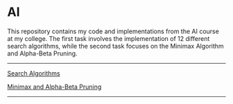 # AI

This repository contains my code and implementations from the AI course at my college. The first task involves the implementation of 12 different search algorithms, while the second task focuses on the Minimax Algorithm and Alpha-Beta Pruning. 

--- 

[Search Algorithms](Search_Algorithms/Doc.md)

[Minimax and Alpha-Beta Pruning](Search_Algorithms/Output/A_Star.png)

---